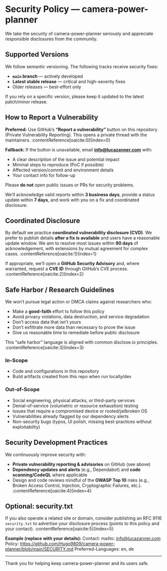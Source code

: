 # Security Policy — camera-power-planner

We take the security of camera-power-planner seriously and appreciate responsible disclosures from the community.

## Supported Versions

We follow semantic versioning. The following tracks receive security fixes:

- **`main` branch** — actively developed
- **Latest stable release** — critical and high-severity fixes
- Older releases — best-effort only

If you rely on a specific version, please keep it updated to the latest patch/minor release.

## How to Report a Vulnerability

**Preferred:** Use GitHub’s **“Report a vulnerability”** button on this repository (Private Vulnerability Reporting). This opens a private thread with the maintainers. :contentReference[oaicite:0]{index=0}

**Fallback:** If the button is unavailable, email **info@lucazanner.com** with:
- A clear description of the issue and potential impact
- Minimal steps to reproduce (PoC if possible)
- Affected version/commit and environment details
- Your contact info for follow-up

Please **do not** open public issues or PRs for security problems.

We’ll acknowledge valid reports within **3 business days**, provide a status update within **7 days**, and work with you on a fix and coordinated disclosure.

## Coordinated Disclosure

By default we practice **coordinated vulnerability disclosure (CVD)**. We prefer to publish details **after a fix is available** and users have a reasonable update window. We aim to resolve most issues within **90 days** of acknowledgement, with extensions by mutual agreement for complex cases. :contentReference[oaicite:1]{index=1}

If appropriate, we’ll open a **GitHub Security Advisory** and, where warranted, request a **CVE ID** through GitHub’s CVE process. :contentReference[oaicite:2]{index=2}

## Safe Harbor / Research Guidelines

We won’t pursue legal action or DMCA claims against researchers who:
- Make a **good-faith** effort to follow this policy
- Avoid privacy violations, data destruction, and service degradation
- Don’t access data that isn’t yours
- Don’t exfiltrate more data than necessary to prove the issue
- Give us reasonable time to remediate before public disclosure

This “safe harbor” language is aligned with common disclose.io principles. :contentReference[oaicite:3]{index=3}

### In-Scope

- Code and configurations in this repository
- Build artifacts created from this repo when run locally/dev

### Out-of-Scope

- Social engineering, physical attacks, or third-party services
- Denial-of-service (volumetric or resource exhaustion) testing
- Issues that require a compromised device or rooted/jailbroken OS
- Vulnerabilities already flagged by our dependency alerts
- Non-security bugs (typos, UI polish, missing best-practices without exploitability)

## Security Development Practices

We continuously improve security with:
- **Private vulnerability reporting & advisories** on GitHub (see above)
- **Dependency updates and alerts** (e.g., Dependabot) and **code scanning/CodeQL** where applicable
- Design and code reviews mindful of the **OWASP Top 10** risks (e.g., Broken Access Control, Injection, Cryptographic Failures, etc.). :contentReference[oaicite:4]{index=4}

## Optional: security.txt

If you also operate a related site or domain, consider publishing an RFC 9116 `security.txt` to advertise your disclosure process (points to this policy and your contact). :contentReference[oaicite:5]{index=5}

**Example (replace with your details):**
Contact: mailto: info@lucazanner.com
Policy: https://github.com/Hugo9809/camera-power-planner/blob/main/SECURITY.md
Preferred-Languages: en, de

---

Thank you for helping keep camera-power-planner and its users safe.
